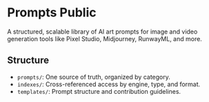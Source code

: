 # Prompts Public

A structured, scalable library of AI art prompts for image and video generation tools like Pixel Studio, Midjourney, RunwayML, and more.

## Structure

- `prompts/`: One source of truth, organized by category.
- `indexes/`: Cross-referenced access by engine, type, and format.
- `templates/`: Prompt structure and contribution guidelines.
